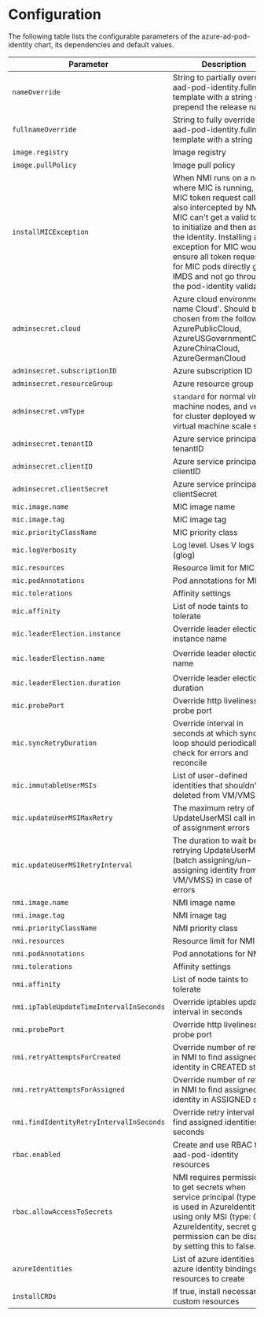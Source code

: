 # Configuration

The following table lists the configurable parameters of the azure-ad-pod-identity chart, its dependencies and default values.

| Parameter                        | Description                                                                                                   | Default           |
| -------------------------------- | ------------------------------------------------------------------------------------------------------------- | ----------------- |
| `nameOverride`                   | String to partially override aad-pod-identity.fullname template with a string (will prepend the release name) | `""` |
| `fullnameOverride`               | String to fully override aad-pod-identity.fullname template with a string                                     | `""` |
| `image.registry`                 | Image registry                                                                                                | `quay.io` |
| `image.pullPolicy`               | Image pull policy | `Always` |
| `installMICException`            | When NMI runs on a node where MIC is running, then MIC token request call is also intercepted by NMI. MIC can't get a valid token to initialize and then assign the identity. Installing an exception for MIC would ensure all token requests for MIC pods directly go to IMDS and not go through the pod-identity validation | `true`       |
| `adminsecret.cloud`              | Azure cloud environment name  Cloud'. Should be chosen from the following: AzurePublicCloud, AzureUSGovernmentCloud, AzureChinaCloud, AzureGermanCloud | ` `  |
| `adminsecret.subscriptionID`     | Azure subscription ID | ` `  |
| `adminsecret.resourceGroup`      | Azure resource group  ` `  |
| `adminsecret.vmType`             | `standard` for normal virtual machine nodes, and `vmss` for cluster deployed with a virtual machine scale set      | `vmss`  |
| `adminsecret.tenantID`           | Azure service principal tenantID    | ` `  |
| `adminsecret.clientID`           | Azure service principal clientID    | ` `  |
| `adminsecret.clientSecret`       | Azure service principal clientSecret| ` `  |
| `mic.image.name`                 | MIC image name              | `mic`|
| `mic.image.tag`                  | MIC image tag               | `1.6.1`      |
| `mic.priorityClassName`          | MIC priority class |      |
| `mic.logVerbosity`               | Log level. Uses V logs (glog)       | `0`  |
| `mic.resources`                  | Resource limit for MIC      | `{}` |
| `mic.podAnnotations`             | Pod annotations for MIC     | `{}` |
| `mic.tolerations`                | Affinity settings            | `{}` |
| `mic.affinity`                   | List of node taints to tolerate     | `[]` |
| `mic.leaderElection.instance`    | Override leader election instance name                   | `hostname`                   |
| `mic.leaderElection.name`        | Override leader election name       | `aad-pod-identity-mic`       |
| `mic.leaderElection.duration`    | Override leader election duration   | `15s`   |
| `mic.probePort`                  | Override http liveliness probe port | `8080`   |
| `mic.syncRetryDuration`          | Override interval in seconds at which sync loop should periodically check for errors and reconcile | `3600s` |
| `mic.immutableUserMSIs`          | List of  user-defined identities that shouldn't be deleted from VM/VMSS. | |
| `mic.updateUserMSIMaxRetry`      | The maximum retry of UpdateUserMSI call in case of assignment errors | `2` |
| `mic.updateUserMSIRetryInterval` | The duration to wait before retrying UpdateUserMSI (batch assigning/un-assigning identity from VM/VMSS) in case of errors | `1s` |
| `nmi.image.name`                 | NMI image name | `nmi` |
| `nmi.image.tag`                  | NMI image tag | `1.6.1` |
| `nmi.priorityClassName`          | NMI priority class | |
| `nmi.resources`                  | Resource limit for NMI | `{}` |
| `nmi.podAnnotations`             | Pod annotations for NMI | `{}` |
| `nmi.tolerations`                | Affinity settings | `{}` |
| `nmi.affinity`                   | List of node taints to tolerate     | `[]` |
| `nmi.ipTableUpdateTimeIntervalInSeconds` | Override iptables update interval in seconds | `60` |
| `nmi.probePort`                  | Override http liveliness probe port | `8080` |
| `nmi.retryAttemptsForCreated`    | Override number of retries in NMI to find assigned identity in CREATED state | `16` |
| `nmi.retryAttemptsForAssigned`   | Override number of retries in NMI to find assigned identity in ASSIGNED state | `4` |
| `nmi.findIdentityRetryIntervalInSeconds` | Override retry interval to find assigned identities in seconds | `5` |
| `rbac.enabled`                   | Create and use RBAC for all aad-pod-identity resources | `true` |
| `rbac.allowAccessToSecrets`      | NMI requires permissions to get secrets when service principal (type: 1) is used in AzureIdentity. If using only MSI (type: 0) in AzureIdentity, secret get permission can be disabled by setting this to false. | `true` |
| `azureIdentities`                | List of azure identities and azure identity bindings resources to create | `[]` |
| `installCRDs`                    | If true, install necessary custom  resources | `false` |
